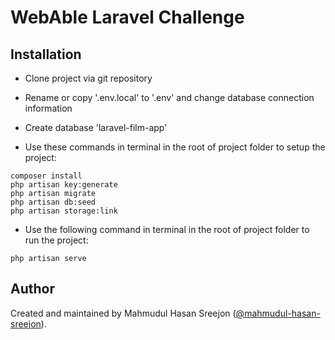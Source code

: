 # WebAble Laravel Challenge

## Installation

- Clone project via git repository

- Rename or copy '.env.local' to '.env' and change database connection information

- Create database 'laravel-film-app'

- Use these commands in terminal in the root of project folder to setup the project:
```
composer install
php artisan key:generate
php artisan migrate
php artisan db:seed
php artisan storage:link
```

- Use the following command in terminal in the root of project folder to run the project:
```
php artisan serve
```

## Author

Created and maintained by Mahmudul Hasan Sreejon ([@mahmudul-hasan-sreejon](https://www.mahmudul-hasan-sreejon.com/)).
